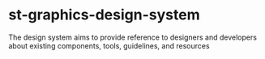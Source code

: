 # st-graphics-design-system
The design system aims to provide reference to designers and developers about existing components, tools, guidelines, and resources 

